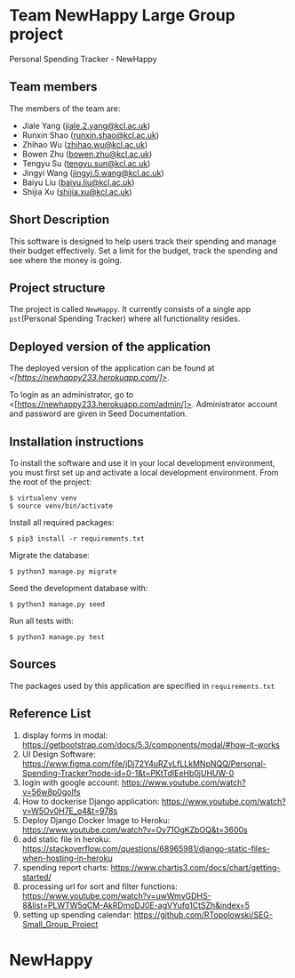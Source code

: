 # Team NewHappy Large Group project

Personal Spending Tracker - NewHappy

## Team members
The members of the team are:
- Jiale Yang (jiale.2.yang@kcl.ac.uk)
- Runxin Shao (runxin.shao@kcl.ac.uk)
- Zhihao Wu (zhihao.wu@kcl.ac.uk)
- Bowen Zhu (bowen.zhu@kcl.ac.uk)
- Tengyu Su (tengyu.sun@kcl.ac.uk)
- Jingyi Wang (jingyi.5.wang@kcl.ac.uk)
- Baiyu Liu (baiyu.liu@kcl.ac.uk)
- Shijia Xu (shijia.xu@kcl.ac.uk)

## Short Description
This software is designed to help users track their spending and manage their budget effectively. Set a limit for the budget, track the spending and see where the money is going.

## Project structure
The project is called `NewHappy`. It currently consists of a single app `pst`(Personal Spending Tracker) where all functionality resides.

## Deployed version of the application
The deployed version of the application can be found at *<[https://newhappy233.herokuapp.com/]>*.

To login as an administrator, go to <[https://newhappy233.herokuapp.com/admin/]>. Administrator account and password are given in Seed Documentation.

## Installation instructions
To install the software and use it in your local development environment, you must first set up and activate a local development environment.  From the root of the project:

```
$ virtualenv venv
$ source venv/bin/activate
```

Install all required packages:

```
$ pip3 install -r requirements.txt
```

Migrate the database:

```
$ python3 manage.py migrate
```

Seed the development database with:

```
$ python3 manage.py seed
```

Run all tests with:
```
$ python3 manage.py test
```

## Sources
The packages used by this application are specified in `requirements.txt`

## Reference List
1. display forms in modal: https://getbootstrap.com/docs/5.3/components/modal/#how-it-works
2. UI Design Software: https://www.figma.com/file/jDj72Y4uRZvLfLLkMNpNQQ/Personal-Spending-Tracker?node-id=0-1&t=PKtTdIEeHb0jUHUW-0
3. login with google account: https://www.youtube.com/watch?v=56w8p0goIfs
4. How to dockerise Django application: https://www.youtube.com/watch?v=W5Ov0H7E_o4&t=978s
5. Deploy Django Docker Image to Heroku: https://www.youtube.com/watch?v=Oy71OgKZbOQ&t=3600s
6. add static file in heroku: https://stackoverflow.com/questions/68965981/django-static-files-when-hosting-in-heroku
7. spending report charts: https://www.chartjs3.com/docs/chart/getting-started/
8. processing url for sort and filter functions: https://www.youtube.com/watch?v=uwWmvGDHS-8&list=PLWTW5qCM-AkRDmoDJ0E-agVYufq1CtSZh&index=5
9. setting up spending calendar: https://github.com/RTopolowski/SEG-Small_Group_Project

# NewHappy
